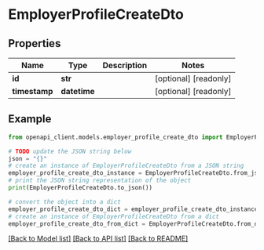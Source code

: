 # EmployerProfileCreateDto


## Properties

Name | Type | Description | Notes
------------ | ------------- | ------------- | -------------
**id** | **str** |  | [optional] [readonly] 
**timestamp** | **datetime** |  | [optional] [readonly] 

## Example

```python
from openapi_client.models.employer_profile_create_dto import EmployerProfileCreateDto

# TODO update the JSON string below
json = "{}"
# create an instance of EmployerProfileCreateDto from a JSON string
employer_profile_create_dto_instance = EmployerProfileCreateDto.from_json(json)
# print the JSON string representation of the object
print(EmployerProfileCreateDto.to_json())

# convert the object into a dict
employer_profile_create_dto_dict = employer_profile_create_dto_instance.to_dict()
# create an instance of EmployerProfileCreateDto from a dict
employer_profile_create_dto_from_dict = EmployerProfileCreateDto.from_dict(employer_profile_create_dto_dict)
```
[[Back to Model list]](../README.md#documentation-for-models) [[Back to API list]](../README.md#documentation-for-api-endpoints) [[Back to README]](../README.md)


